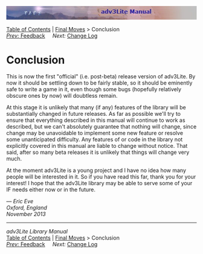 ![](topbar.jpg)

[Table of Contents](toc.htm) \| [Final Moves](final.htm) \> Conclusion  
[*Prev:* Feedback](feedback.htm)     *Next:* [Change Log](changelog.htm)
   

# Conclusion

This is now the first "official" (i.e. post-beta) release version of
adv3Lite. By now it should be settling down to be fairly stable, so it
should be eminently safe to write a game in it, even though some bugs
(hopefully relatively obscure ones by now) will doubtless remain.

At this stage it is unlikely that many (if any) features of the library
will be substantially changed in future releases. As far as possible
we'll try to ensure that everything described in this manual will
continue to work as described, but we can't absolutely guarantee that
nothing will change, since change may be unavoidable to implement some
new feature or resolve some unanticipated difficulty. Any features of or
code in the library not explicitly covered in this manual are liable to
change without notice. That said, after so many beta releases it is
unlikely that things will change very much.

At the moment adv3Lite is a young project and I have no idea how many
people will be interested in it. So if you have read this far, thank you
for your interest! I hope that the adv3Lite library may be able to serve
some of your IF needs either now or in the future.

— *Eric Eve  
Oxford, England  
November 2013*

------------------------------------------------------------------------

*adv3Lite Library Manual*  
[Table of Contents](toc.htm) \| [Final Moves](final.htm) \> Conclusion  
[*Prev:* Feedback](feedback.htm)     *Next:* [Change Log](changelog.htm)
   
